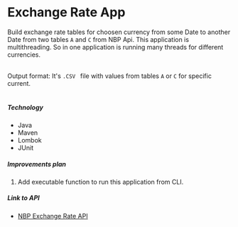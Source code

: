 # Exchange Rate App 

Build exchange rate tables for choosen currency from some Date to another Date from two tables `A` and `C`
from NBP Api. This application is multithreading. So in one application is running many threads for 
different currencies. 
<br>
<br>

Output format: It's `.CSV ` file with values from tables `A` or `C` for specific current.
<br>
<br>

##### Technology

- Java
- Maven
- Lombok
- JUnit

##### Improvements plan 

1. Add executable function to run this application from CLI.

##### Link to API

- [NBP Exchange Rate API](http://api.nbp.pl/)

